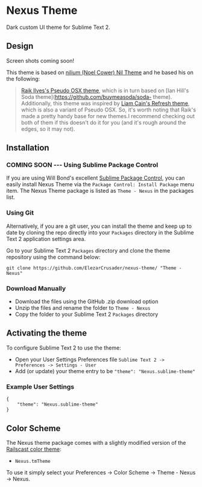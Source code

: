 # Nexus Theme

Dark custom UI theme for Sublime Text 2.

## Design

Screen shots coming soon!

This theme is based on [nilium (Noel Cower) Nil Theme](https://github.com/nilium/st2-nil-theme) and he based his on the following:

>[Raik Ilves's Pseudo OSX
theme](https://github.com/raik/st2-pseudo-osx-theme), which is in turn
based on [Ian Hill's Soda theme](https://github.com/buymeasoda/soda-
theme).  Additionally, this theme was inspired by [Liam Cain's Refresh
theme](https://github.com/BoundInCode/st2-refresh-theme), which is also
a variant of Pseudo OSX. So, it's worth noting that Raik's made a pretty
handy base for new themes.I recommend checking out both of them if this
doesn't do it for you (and it's rough around the edges, so it may not).

## Installation

### COMING SOON --- Using Sublime Package Control

If you are using Will Bond's excellent [Sublime Package Control](http://wbond.net/sublime_packages/package_control), you can easily install Nexus Theme via the `Package Control: Install Package` menu item. The Nexus Theme package is listed as `Theme - Nexus` in the packages list.

### Using Git

Alternatively, if you are a git user, you can install the theme and keep up to date by cloning the repo directly into your `Packages` directory in the Sublime Text 2 application settings area.

Go to your Sublime Text 2 `Packages` directory and clone the theme repository using the command below:

    git clone https://github.com/ElezarCrusader/nexus-theme/ "Theme - Nexus"

### Download Manually

* Download the files using the GitHub .zip download option
* Unzip the files and rename the folder to `Theme - Nexus`
* Copy the folder to your Sublime Text 2 `Packages` directory

## Activating the theme

To configure Sublime Text 2 to use the theme:

* Open your User Settings Preferences file `Sublime Text 2 -> Preferences -> Settings - User`
* Add (or update) your theme entry to be `"theme": "Nexus.sublime-theme"`

### Example User Settings

    {
        "theme": "Nexus.sublime-theme"
    }

## Color Scheme

The Nexus theme package comes with a slightly modified version of the [Railscast color theme](https://github.com/mhartl/rails_tutorial_sublime_text/blob/master/Railscasts.tmTheme):

* `Nexus.tmTheme`

To use it simply select your Preferences -> Color Scheme -> Theme - Nexus -> Nexus.